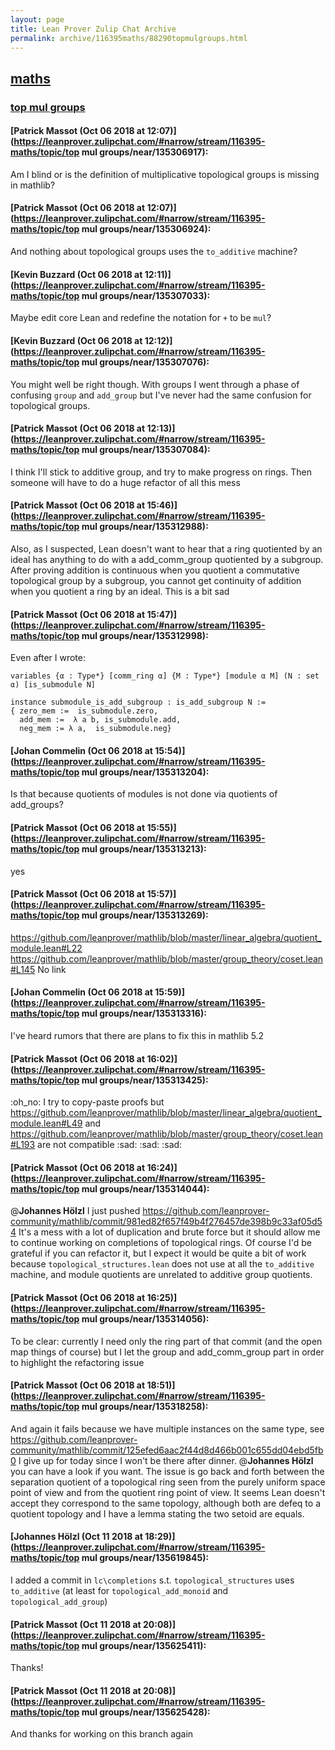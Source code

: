 ```yaml
---
layout: page
title: Lean Prover Zulip Chat Archive 
permalink: archive/116395maths/88290topmulgroups.html
---
```


## [maths](index.html)
### [top mul groups](88290topmulgroups.html)

#### [Patrick Massot (Oct 06 2018 at 12:07)](https://leanprover.zulipchat.com/#narrow/stream/116395-maths/topic/top mul groups/near/135306917):
Am I blind or is the definition of multiplicative topological groups is missing in mathlib?

#### [Patrick Massot (Oct 06 2018 at 12:07)](https://leanprover.zulipchat.com/#narrow/stream/116395-maths/topic/top mul groups/near/135306924):
And nothing about topological groups uses the `to_additive` machine?

#### [Kevin Buzzard (Oct 06 2018 at 12:11)](https://leanprover.zulipchat.com/#narrow/stream/116395-maths/topic/top mul groups/near/135307033):
Maybe edit core Lean and redefine the notation for `+` to be `mul`?

#### [Kevin Buzzard (Oct 06 2018 at 12:12)](https://leanprover.zulipchat.com/#narrow/stream/116395-maths/topic/top mul groups/near/135307076):
You might well be right though. With groups I went through a phase of confusing `group` and `add_group` but I've never had the same confusion for topological groups.

#### [Patrick Massot (Oct 06 2018 at 12:13)](https://leanprover.zulipchat.com/#narrow/stream/116395-maths/topic/top mul groups/near/135307084):
I think I'll stick to additive group, and try to make progress on rings. Then someone will have to do a huge refactor of all this mess

#### [Patrick Massot (Oct 06 2018 at 15:46)](https://leanprover.zulipchat.com/#narrow/stream/116395-maths/topic/top mul groups/near/135312988):
Also, as I suspected, Lean doesn't want to hear that a ring quotiented by an ideal has anything to do with a add_comm_group quotiented by a subgroup. After proving addition is continuous when you quotient a commutative topological group by a subgroup, you cannot get continuity of addition when you quotient a ring by an ideal. This is a bit sad

#### [Patrick Massot (Oct 06 2018 at 15:47)](https://leanprover.zulipchat.com/#narrow/stream/116395-maths/topic/top mul groups/near/135312998):
Even after I wrote:
```lean
variables {α : Type*} [comm_ring α] {M : Type*} [module α M] (N : set α) [is_submodule N]

instance submodule_is_add_subgroup : is_add_subgroup N :=
{ zero_mem :=  is_submodule.zero,
  add_mem :=  λ a b, is_submodule.add,
  neg_mem := λ a,  is_submodule.neg}
```

#### [Johan Commelin (Oct 06 2018 at 15:54)](https://leanprover.zulipchat.com/#narrow/stream/116395-maths/topic/top mul groups/near/135313204):
Is that because quotients of modules is not done via quotients of add_groups?

#### [Patrick Massot (Oct 06 2018 at 15:55)](https://leanprover.zulipchat.com/#narrow/stream/116395-maths/topic/top mul groups/near/135313213):
yes

#### [Patrick Massot (Oct 06 2018 at 15:57)](https://leanprover.zulipchat.com/#narrow/stream/116395-maths/topic/top mul groups/near/135313269):
https://github.com/leanprover/mathlib/blob/master/linear_algebra/quotient_module.lean#L22
https://github.com/leanprover/mathlib/blob/master/group_theory/coset.lean#L145
No link

#### [Johan Commelin (Oct 06 2018 at 15:59)](https://leanprover.zulipchat.com/#narrow/stream/116395-maths/topic/top mul groups/near/135313316):
I've heard rumors that there are plans to fix this in mathlib 5.2

#### [Patrick Massot (Oct 06 2018 at 16:02)](https://leanprover.zulipchat.com/#narrow/stream/116395-maths/topic/top mul groups/near/135313425):
:oh_no: I try to copy-paste proofs but https://github.com/leanprover/mathlib/blob/master/linear_algebra/quotient_module.lean#L49 and https://github.com/leanprover/mathlib/blob/master/group_theory/coset.lean#L193 are not compatible :sad: :sad: :sad:

#### [Patrick Massot (Oct 06 2018 at 16:24)](https://leanprover.zulipchat.com/#narrow/stream/116395-maths/topic/top mul groups/near/135314044):
@**Johannes Hölzl** I just pushed https://github.com/leanprover-community/mathlib/commit/981ed82f657f49b4f276457de398b9c33af05d54 It's a mess with a lot of duplication and brute force but it should allow me to continue working on completions of topological rings. Of course I'd be grateful if you can refactor it, but I expect it would be quite a bit of work because `topological_structures.lean` does not use at all the `to_additive` machine, and module quotients are unrelated to additive group quotients.

#### [Patrick Massot (Oct 06 2018 at 16:25)](https://leanprover.zulipchat.com/#narrow/stream/116395-maths/topic/top mul groups/near/135314056):
To be clear: currently I need only the ring part of that commit (and the open map things of course) but I let the group and add_comm_group part in order to highlight the refactoring issue

#### [Patrick Massot (Oct 06 2018 at 18:51)](https://leanprover.zulipchat.com/#narrow/stream/116395-maths/topic/top mul groups/near/135318258):
And again it fails because we have multiple instances on the same type, see https://github.com/leanprover-community/mathlib/commit/125efed6aac2f44d8d466b001c655dd04ebd5fb0 I give up for today since I won't be there after dinner. @**Johannes Hölzl** you can have a look if you want. The issue is go back and forth between the separation quotient of a topological ring seen from the purely uniform space point of view and from the quotient ring point of view. It seems Lean doesn't accept they correspond to the same topology, although both are defeq to a quotient topology and I have a lemma stating the two setoid are equals.

#### [Johannes Hölzl (Oct 11 2018 at 18:29)](https://leanprover.zulipchat.com/#narrow/stream/116395-maths/topic/top mul groups/near/135619845):
I added a commit in `lc\completions` s.t. `topological_structures` uses `to_additive` (at least for `topological_add_monoid` and `topological_add_group`)

#### [Patrick Massot (Oct 11 2018 at 20:08)](https://leanprover.zulipchat.com/#narrow/stream/116395-maths/topic/top mul groups/near/135625411):
Thanks!

#### [Patrick Massot (Oct 11 2018 at 20:08)](https://leanprover.zulipchat.com/#narrow/stream/116395-maths/topic/top mul groups/near/135625428):
And thanks for working on this branch again

